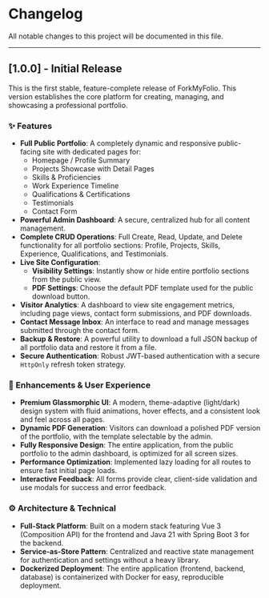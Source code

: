 # Changelog

All notable changes to this project will be documented in this file.

---

## [1.0.0] - Initial Release

This is the first stable, feature-complete release of ForkMyFolio. This version establishes the core platform for creating, managing, and showcasing a professional portfolio.

### ✨ Features

-   **Full Public Portfolio**: A completely dynamic and responsive public-facing site with dedicated pages for:
    -   Homepage / Profile Summary
    -   Projects Showcase with Detail Pages
    -   Skills & Proficiencies
    -   Work Experience Timeline
    -   Qualifications & Certifications
    -   Testimonials
    -   Contact Form
-   **Powerful Admin Dashboard**: A secure, centralized hub for all content management.
-   **Complete CRUD Operations**: Full Create, Read, Update, and Delete functionality for all portfolio sections: Profile, Projects, Skills, Experience, Qualifications, and Testimonials.
-   **Live Site Configuration**:
    -   **Visibility Settings**: Instantly show or hide entire portfolio sections from the public view.
    -   **PDF Settings**: Choose the default PDF template used for the public download button.
-   **Visitor Analytics**: A dashboard to view site engagement metrics, including page views, contact form submissions, and PDF downloads.
-   **Contact Message Inbox**: An interface to read and manage messages submitted through the contact form.
-   **Backup & Restore**: A powerful utility to download a full JSON backup of all portfolio data and restore it from a file.
-   **Secure Authentication**: Robust JWT-based authentication with a secure `HttpOnly` refresh token strategy.

### 🚀 Enhancements & User Experience

-   **Premium Glassmorphic UI**: A modern, theme-adaptive (light/dark) design system with fluid animations, hover effects, and a consistent look and feel across all pages.
-   **Dynamic PDF Generation**: Visitors can download a polished PDF version of the portfolio, with the template selectable by the admin.
-   **Fully Responsive Design**: The entire application, from the public portfolio to the admin dashboard, is optimized for all screen sizes.
-   **Performance Optimization**: Implemented lazy loading for all routes to ensure fast initial page loads.
-   **Interactive Feedback**: All forms provide clear, client-side validation and use modals for success and error feedback.

### ⚙️ Architecture & Technical

-   **Full-Stack Platform**: Built on a modern stack featuring Vue 3 (Composition API) for the frontend and Java 21 with Spring Boot 3 for the backend.
-   **Service-as-Store Pattern**: Centralized and reactive state management for authentication and settings without a heavy library.
-   **Dockerized Deployment**: The entire application (frontend, backend, database) is containerized with Docker for easy, reproducible deployment.